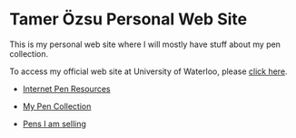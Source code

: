# Tamer Özsu Personal Web Site

This is my personal web site where I will mostly have stuff about my pen collection. 

To access my official web site at University of Waterloo, please [click here](https://www.cs.uwaterloo.ca/~tozsu").

* [Internet Pen Resources](https://github.com/ozsu/ozsu.github.io/blob/main/PenListing/index.html)

* [My Pen Collection](https://cs.uwaterloo.ca/~tozsu/)

* [Pens I am selling](https://cs.uwaterloo.ca/~tozsu/)

